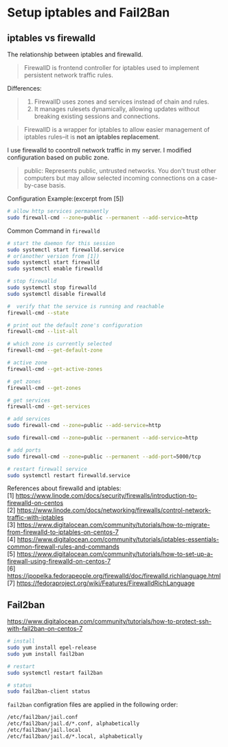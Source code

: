 # Setup iptables and Fail2Ban

## iptables vs firewalld
The relationship between iptables and firewalld.
> FirewallD is frontend controller for iptables used to implement persistent network traffic rules.

Differences:
> 1. FirewallD uses zones and services instead of chain and rules. 
>2. It manages rulesets dynamically, allowing updates without breaking existing sessions and connections.

>FirewallD is a wrapper for iptables to allow easier management of iptables rules–it is **not an iptables replacement**.


I use firewalld to coontroll network traffic in my server.
I modified configuration based on public zone.
> public: Represents public, untrusted networks. You don't trust other computers but may allow selected incoming connections on a case-by-case basis.

Configuration Example:(excerpt from [5])
``` bash
# allow http services permanently
sudo firewall-cmd --zone=public --permanent --add-service=http
``` 

Common Command in `firewalld`
``` bash
# start the daemon for this session
sudo systemctl start firewalld.service
# or(another version from [1])
sudo systemctl start firewalld
sudo systemctl enable firewalld

# stop firewalld
sudo systemctl stop firewalld
sudo systemctl disable firewalld

#  verify that the service is running and reachable
firewall-cmd --state

# print out the default zone's configuration
firewall-cmd --list-all

# which zone is currently selected
firewall-cmd --get-default-zone

# active zone
firewall-cmd --get-active-zones

# get zones
firewall-cmd --get-zones

# get services
firewall-cmd --get-services

# add services
sudo firewall-cmd --zone=public --add-service=http

sudo firewall-cmd --zone=public --permanent --add-service=http

# add ports
sudo firewall-cmd --zone=public --permanent --add-port=5000/tcp

# restart firewall service
sudo systemctl restart firewalld.service
```

References about firewalld and iptables:<br/>
[1] https://www.linode.com/docs/security/firewalls/introduction-to-firewalld-on-centos<br/>
[2] https://www.linode.com/docs/networking/firewalls/control-network-traffic-with-iptables<br/>
[3] https://www.digitalocean.com/community/tutorials/how-to-migrate-from-firewalld-to-iptables-on-centos-7<br/>
[4] https://www.digitalocean.com/community/tutorials/iptables-essentials-common-firewall-rules-and-commands<br/>
[5] https://www.digitalocean.com/community/tutorials/how-to-set-up-a-firewall-using-firewalld-on-centos-7<br/>
[6] https://jpopelka.fedorapeople.org/firewalld/doc/firewalld.richlanguage.html<br/>
[7] https://fedoraproject.org/wiki/Features/FirewalldRichLanguage

## Fail2ban

https://www.digitalocean.com/community/tutorials/how-to-protect-ssh-with-fail2ban-on-centos-7

``` bash
# install
sudo yum install epel-release
sudo yum install fail2ban

# restart
sudo systemctl restart fail2ban

# status
sudo fail2ban-client status
```

`fail2ban` configration files are applied in the following order:
``` bash
/etc/fail2ban/jail.conf
/etc/fail2ban/jail.d/*.conf, alphabetically
/etc/fail2ban/jail.local
/etc/fail2ban/jail.d/*.local, alphabetically
```